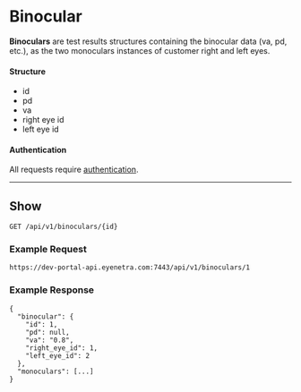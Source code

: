# Binocular

**Binoculars** are test results structures containing the binocular data (va, pd, etc.), as the two monoculars instances of customer right and left eyes.

#### Structure

* id
* pd
* va
* right eye id
* left eye id

#### Authentication

All requests require [authentication](ApiV1BasicAuthentication).

-----

## Show

````
GET /api/v1/binoculars/{id}
````

### Example Request

````
https://dev-portal-api.eyenetra.com:7443/api/v1/binoculars/1
````

### Example Response

````
{
  "binocular": {
    "id": 1,
    "pd": null,
    "va": "0.8",
    "right_eye_id": 1,
    "left_eye_id": 2
  },
  "monoculars": [...]
}
````
